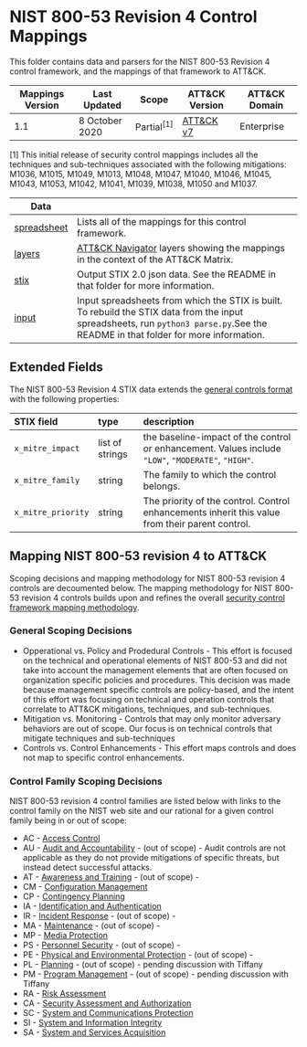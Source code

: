 # NIST 800-53 Revision 4 Control Mappings
This folder contains data and parsers for the NIST 800-53 Revision 4 control framework, and the mappings of that framework to ATT&CK.

| Mappings Version | Last Updated      | Scope    | ATT&CK Version | ATT&CK Domain |
|------------------|-------------------|----------|----------------|---------------|
| 1.1              | 8 October 2020    | Partial<sup>[1]</sup> | [ATT&CK v7](https://attack.mitre.org/resources/versions/) | Enterprise |

[1] This initial release of security control mappings includes all the techniques and sub-techniques associated with the following mitigations: M1036, M1015, M1049, M1013, M1048, M1047, M1040, M1046, M1045, M1043, M1053, M1042, M1041,  M1039, M1038, M1050 and M1037.

| Data ||
|------|------|
| [spreadsheet](nist800-53-r4-mappings.xlsx) | Lists all of the mappings for this control framework.
| [layers](layers) | [ATT&CK Navigator](https://github.com/mitre-attack/attack-navigator) layers showing the mappings in the context of the ATT&CK Matrix. |
| [stix](stix) | Output STIX 2.0 json data. See the README in that folder for more information. |
| [input](input) | Input spreadsheets from which the STIX is built. To rebuild the STIX data from the input spreadsheets, run `python3 parse.py`.See the README in that folder for more information. |


## Extended Fields

The NIST 800-53 Revision 4 STIX data extends the [general controls format](/docs/stix_format.md) with the following properties:

| STIX field | type | description |
|:-----------|:-----|:------------|
| `x_mitre_impact` | list of strings | the baseline-impact of the control or enhancement. Values include `"LOW"`, `"MODERATE"`, `"HIGH"`. |
| `x_mitre_family` | string | The family to which the control belongs. |
| `x_mitre_priority` | string | The priority of the control. Control enhancements inherit this value from their parent control. |

## Mapping NIST 800-53 revision 4 to ATT&CK

Scoping decisions and mapping methodology for NIST 800-53 revision 4 controls are decoumented below. The mapping methodology for NIST 800-53 revision 4 controls builds upon and refines the overall [security control framework mapping methodology](/docs/mapping_methodology.md).

### General Scoping Decisions
- Opperational vs. Policy and Prodedural Controls - This effort is focused on the technical and operational elements of NIST 800-53 and did not take into account the management elements that are often focused on organization specific policies and procedures.  This decision was made because management specific controls are policy-based, and the intent of this effort was focusing on technical and operation controls that correlate to ATT&CK mitigations, techniques, and sub-techniques. 
- Mitigation vs. Monitoring - Controls that may only monitor adversary behaviors are out of scope. Our focus is on technical controls that mitigate techniques and sub-techniques
- Controls vs. Control Enhancements - This effort maps controls and does not map to specific control enhancements. 

### Control Family Scoping Decisions
NIST 800-53 revision 4 control families are listed below with links to the control family on the NIST web site and our rational for a given control family being in or out of scope: 
- AC - [Access Control](https://nvd.nist.gov/800-53/Rev4/family/Access%20Control)
- AU - [Audit and Accountability](https://nvd.nist.gov/800-53/Rev4/family/Audit%20and%20Accountability) - (out of scope) - Audit controls are not applicable as they do not provide mitigations of specific threats, but instead detect successful attacks.
- AT - [Awareness and Training](https://nvd.nist.gov/800-53/Rev4/family/Awarenessand%20Training) - (out of scope) - 
- CM - [Configuration Management](https://nvd.nist.gov/800-53/Rev4/family/Configuration%20Management)
- CP - [Contingency Planning](https://nvd.nist.gov/800-53/Rev4/family/Contingency%20Planning)
- IA - [Identification and Authentication](https://nvd.nist.gov/800-53/Rev4/family/Identification%20and%20Authentication)
- IR - [Incident Response](https://nvd.nist.gov/800-53/Rev4/family/Incident%20Response) - (out of scope) - 
- MA - [Maintenance](https://nvd.nist.gov/800-53/Rev4/family/Maintenance) - (out of scope) - 
- MP - [Media Protection](https://nvd.nist.gov/800-53/Rev4/family/Media%20Protection)
- PS - [Personnel Security](https://nvd.nist.gov/800-53/Rev4/family/Personnel%20Security) - (out of scope) - 
- PE - [Physical and Environmental Protection](https://nvd.nist.gov/800-53/Rev4/family/Physical%20and%20Environmental%20Protection) - (out of scope) - 
- PL - [Planning](https://nvd.nist.gov/800-53/Rev4/family/Planning) - (out of scope) - pending discussion with Tiffany
- PM - [Program Management](https://nvd.nist.gov/800-53/Rev4/family/Program%20Management) - (out of scope) - pending discussion with Tiffany
- RA - [Risk Assessment](https://nvd.nist.gov/800-53/Rev4/family/Risk%20Assessment)
- CA - [Security Assessment and Authorization](https://nvd.nist.gov/800-53/Rev4/family/Security%20Assessment%20and%20Authorization)
- SC - [System and Communications Protection](https://nvd.nist.gov/800-53/Rev4/family/System%20and%20Communications%20Protection)
- SI - [System and Information Integrity](https://nvd.nist.gov/800-53/Rev4/family/System%20and%20Information%20Integrity)
- SA - [System and Services Acquisition](https://nvd.nist.gov/800-53/Rev4/family/System%20and%20Services%20Acquisition)
